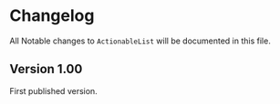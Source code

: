 # Changelog

All Notable changes to `ActionableList` will be documented in this file.

## Version 1.00
First published version.

